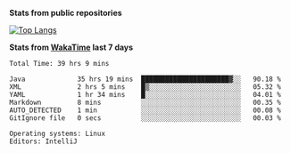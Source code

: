 **Stats from public repositories**  

[![Top Langs](https://github-readme-stats.vercel.app/api/top-langs/?username=hyoghurt&layout=compact&exclude_repo=multiserver,docker_compose&langs_count=6)](https://github.com/anuraghazra/github-readme-stats)

**Stats from [WakaTime](https://wakatime.com) last 7 days**  
<!--START_SECTION:waka-->

```text
Total Time: 39 hrs 9 mins

Java             35 hrs 19 mins  ██████████████████████▓░░   90.18 %
XML              2 hrs 5 mins    █▒░░░░░░░░░░░░░░░░░░░░░░░   05.32 %
YAML             1 hr 34 mins    █░░░░░░░░░░░░░░░░░░░░░░░░   04.01 %
Markdown         8 mins          ░░░░░░░░░░░░░░░░░░░░░░░░░   00.35 %
AUTO_DETECTED    1 min           ░░░░░░░░░░░░░░░░░░░░░░░░░   00.08 %
GitIgnore file   0 secs          ░░░░░░░░░░░░░░░░░░░░░░░░░   00.03 %

Operating systems: Linux
Editors: IntelliJ
```

<!--END_SECTION:waka-->
